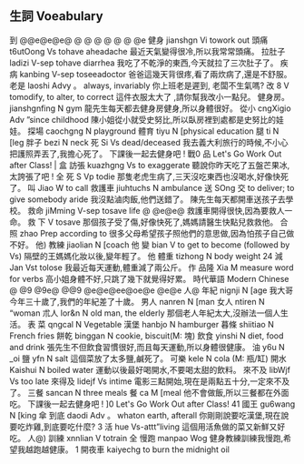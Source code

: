 ## 生詞 Voeabulary
到
@@e@e@e@ @ @ @ @ @ @ @e
健身     jianshgn     Vi towork out
頭痛               t6utOong                Vs tohave aheadache
最近天氣變得很冷,所以我常常頭痛。
拉肚子 ladizi                   V-sep tohave diarrhea
我吃了不乾淨的東西,今天就拉了三次肚子了。
疾病             kanbing            V-sep toseeadoctor
爸爸這幾天背很疼,看了兩炊病了,還是不舒服。
老是            laoshi                Advy 。 always, invariably
你上班老是遲到, 老闆不生氣嗎?
改                  8                      V tomodify, to alter, to correct
這件衣服太大了 ,請你幫我改小一點兒。
健身房。 jianshgnfing N gym
龍先生每天都去健身房健身,所以身體很好。
從小             cngXigio           Adv ”since childhood
陳小姐從小就受史努比,所以臥房裡到處都是史努比的娃娃。
探場         caochgng         N playground
體育     tiyu       N [physical education
腿             ti                 N [leg
胖子         bezi               N neck
死             Si                 Vs dead/deceased
我去義大利旅行的時候,不小心把護照弄丟了,我擔心死了。
下課後一起去健身吧 !   戰0 品
Let's Go Work Out after Class! |
盒 訪張             kuazhgng            Vs to exaggerate
聽說你昨天吃了五盤芒果冰,太誇張了吧 !
全    死                  S                       Vp todie
那隻老虎生病了,三天沒吃東西也沒喝水,好像快死了。
叫                 Jiao                     W       to call
救護車 jiuhtuchs              N ambulance
送                  SOng                    交        to deliver; to give somebody aride
我沒點滷肉飯,他們送錯了。
陳先生每天都開車送孩子去學校。
救命              jiMming              V-sep tosave life
@ @e@e@
救護車開得很快,因為要救人一命。
救        下          V tosave
那個孩子受了傷,好像快死了,媽媽請醫生快點兒救救他。
合    照                    zhao                   Prep according to
很多父母希望孩子照他們的意思做,因為怕孩子自己做不好。
他) 教練    jiaolian     N [coach
他 變                  bian                     V to get to become (followed by Vs)
隔壁的王媽媽化妝以後,變年輕了。
他    體重             tizhong                N        body weight
24    減                   Jan                      Vst tolose
我最近每天運動,體重減了兩公斤。
作    品隆                  Xia                      M measure word for verbs
高小姐身體不好,只跳了幾下就覺得好累。
時代華語
Modern Chinese
@
@9 @9e@ @@9 @e@e@ee@oe@e @e@e
人@
年紀            nignji                  N [age
我大哥今年三十歲了,我們的年紀差了十歲。
男人        nanren           N [man
女人            ntiren                  N “woman
朮人             lor&n                  N old man, the elderly
那個老人年紀太大,沒辦法一個人生活。
表 菜          qngcal            N      Vegetable
漢堡     hanbjo      N hamburger
暮條     shiitiao      N French fries
餅乾            binggan             N cookie, biscuit(M: 塊)
飲食             yinshi                  N diet, food and drink
張先生不但飲食習慣很好,而且每天運動,所以身體很健康。
油                 y6u                    N _oi
鹽                 yfn                     N salt
這個菜放了太多鹽,鹹死了。
可樂            kele                    N cola (M: 瓶/缸)
開水             Kaishui                N boiled water
運動以後最好喝開水,不要喝太甜的飲料。
來不及 libWjf      Vs too late
來得及 lidejf      Vs intime
電影三點開始,現在是兩點五十分,一定來不及了。
三餐    sancan      N three meals
餐                 ca                    M [meal
他不會做飯,所以三餐都在外面吃。
下課後一起去健身吧 !    ]0
Let's Go Work Out after Class!
41  國王     gu6wang     N [king
傘 到底      daodi        Adv 。 whaton earth, afterall
你剛剛說要吃漢堡,現在說要吃炸雞,到底要吃什麼?
3  活         hue        Vs-attt”living
這個用活魚做的菜又新鮮又好吃。
人@) 訓練      xnnlian        V totrain
全  慢跑      manpao       Wog
健身教練訓練我慢跑,希望我越跑越健康。
1 開夜車 kaiyechg            to burn the midnight oil
